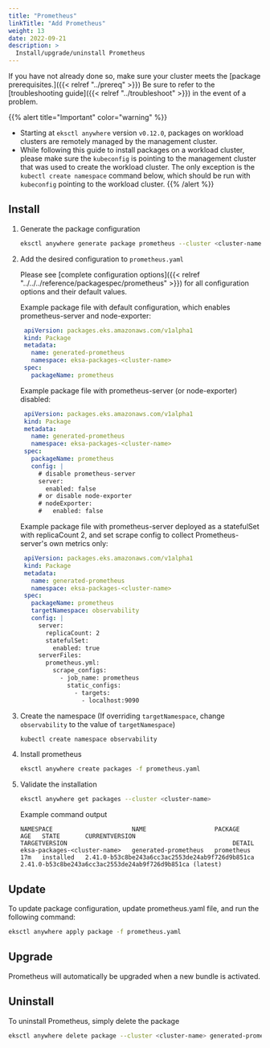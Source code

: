```yaml
---
title: "Prometheus"
linkTitle: "Add Prometheus"
weight: 13
date: 2022-09-21
description: >
  Install/upgrade/uninstall Prometheus
---
```


If you have not already done so, make sure your cluster meets the [package prerequisites.]({{< relref "../prereq" >}})
Be sure to refer to the [troubleshooting guide]({{< relref "../troubleshoot" >}}) in the event of a problem.

   {{% alert title="Important" color="warning" %}}
   * Starting at `eksctl anywhere` version `v0.12.0`, packages on workload clusters are remotely managed by the management cluster.
   * While following this guide to install packages on a workload cluster, please make sure the `kubeconfig` is pointing to the management cluster that was used to create the workload cluster. The only exception is the `kubectl create namespace` command below, which should be run with `kubeconfig` pointing to the workload cluster.
   {{% /alert %}}

## Install

<!-- this content needs to be indented so the numbers are automatically incremented -->
1. Generate the package configuration
   ```bash
   eksctl anywhere generate package prometheus --cluster <cluster-name> > prometheus.yaml
   ```

1. Add the desired configuration to `prometheus.yaml`

   Please see [complete configuration options]({{< relref "../../../reference/packagespec/prometheus" >}}) for all configuration options and their default values.

   Example package file with default configuration, which enables prometheus-server and node-exporter:
   ```yaml
    apiVersion: packages.eks.amazonaws.com/v1alpha1
    kind: Package
    metadata:
      name: generated-prometheus
      namespace: eksa-packages-<cluster-name>
    spec:
      packageName: prometheus
   ```

   Example package file with prometheus-server (or node-exporter) disabled:
   ```yaml
    apiVersion: packages.eks.amazonaws.com/v1alpha1
    kind: Package
    metadata:
      name: generated-prometheus
      namespace: eksa-packages-<cluster-name>
    spec:
      packageName: prometheus
      config: |
        # disable prometheus-server
        server:
          enabled: false
        # or disable node-exporter
        # nodeExporter:
        #   enabled: false
   ```

   Example package file with prometheus-server deployed as a statefulSet with replicaCount 2, and set scrape config to collect Prometheus-server's own metrics only:
   ```yaml
    apiVersion: packages.eks.amazonaws.com/v1alpha1
    kind: Package
    metadata:
      name: generated-prometheus
      namespace: eksa-packages-<cluster-name>
    spec:
      packageName: prometheus
      targetNamespace: observability
      config: |
        server:
          replicaCount: 2
          statefulSet:
            enabled: true
        serverFiles:
          prometheus.yml:
            scrape_configs:
              - job_name: prometheus
                static_configs:
                  - targets:
                    - localhost:9090
   ```

1. Create the namespace
  (If overriding `targetNamespace`, change `observability` to the value of `targetNamespace`)
    ```bash
    kubectl create namespace observability
    ```

1. Install prometheus

    ```bash
    eksctl anywhere create packages -f prometheus.yaml
    ```

1. Validate the installation

    ```bash
    eksctl anywhere get packages --cluster <cluster-name>
    ```

   Example command output
    ```
    NAMESPACE                      NAME                   PACKAGE      AGE   STATE       CURRENTVERSION                                    TARGETVERSION                                              DETAIL
    eksa-packages-<cluster-name>   generated-prometheus   prometheus   17m   installed   2.41.0-b53c8be243a6cc3ac2553de24ab9f726d9b851ca   2.41.0-b53c8be243a6cc3ac2553de24ab9f726d9b851ca (latest)
    ```

## Update
To update package configuration, update prometheus.yaml file, and run the following command:
```bash
eksctl anywhere apply package -f prometheus.yaml
```

## Upgrade

Prometheus will automatically be upgraded when a new bundle is activated.

## Uninstall

To uninstall Prometheus, simply delete the package

```bash
eksctl anywhere delete package --cluster <cluster-name> generated-prometheus
```
